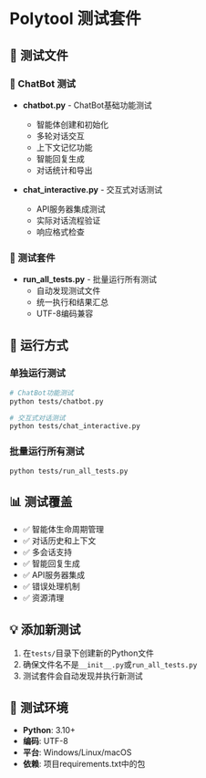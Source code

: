 # Polytool 测试套件

## 📁 测试文件

### 🤖 ChatBot 测试
- **chatbot.py** - ChatBot基础功能测试
  - 智能体创建和初始化
  - 多轮对话交互
  - 上下文记忆功能
  - 智能回复生成
  - 对话统计和导出

- **chat_interactive.py** - 交互式对话测试
  - API服务器集成测试
  - 实际对话流程验证
  - 响应格式检查

### 🧪 测试套件
- **run_all_tests.py** - 批量运行所有测试
  - 自动发现测试文件
  - 统一执行和结果汇总
  - UTF-8编码兼容

## 🚀 运行方式

### 单独运行测试
```bash
# ChatBot功能测试
python tests/chatbot.py

# 交互式对话测试
python tests/chat_interactive.py
```

### 批量运行所有测试
```bash
python tests/run_all_tests.py
```

## 📊 测试覆盖

- ✅ 智能体生命周期管理
- ✅ 对话历史和上下文
- ✅ 多会话支持
- ✅ 智能回复生成
- ✅ API服务器集成
- ✅ 错误处理机制
- ✅ 资源清理

## 💡 添加新测试

1. 在`tests/`目录下创建新的Python文件
2. 确保文件名不是`__init__.py`或`run_all_tests.py`
3. 测试套件会自动发现并执行新测试

## 🔧 测试环境

- **Python**: 3.10+
- **编码**: UTF-8
- **平台**: Windows/Linux/macOS
- **依赖**: 项目requirements.txt中的包